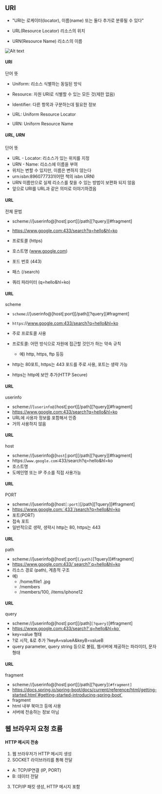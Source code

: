 ## URI

- "URI는 로케이터(locator), 이름(name) 또는 둘다 추가로 분류될 수 있다"

- URL(Resource Locator) 리소스의 위치

- URN(Resource Name) 리소스의 이름

![Alt text](download.png)


#### URI
단어 뜻

- Uniform: 리소스 식별하는 동일된 방식
- Resource: 자원 URI로 식별할 수 있는 모든 것(제한 없음)
- Identifier: 다른 항목과 구분하는데 필요한 정보

- URL: Uniform Resource Locator

- URN: Uniform Resource Name


##### URL, URN
단어 뜻

- URL - Locator: 리소스가 있는 위치를 지정
- URN - Name: 리소스에 이름을 부여
- 위치는 변할 수 있지만, 이름은 변하지 않는다
- urn:isbn:8960777331(어떤 책의 isbn URN)
- URN 이름만으로 실제 리소스를 찾을 수 있는 방법이 보편화 되지 않음
- 앞으로 URI를 URL과 같은 의미로 이야기하겠음

#### URL 
전체 문법
- scheme://[userinfo@]host[:port][/path][?query][#fragment]
- https://www.google.com:433/search?q=hello&hl=ko


- 프로토콜 (https)
- 호스트명 (www.google.com)
- 포드 번호 (443)
- 패스 (/search)
- 쿼리 파라미터 (q=hello&hl=ko)

#### URL
 scheme
- `scheme`://[userinfo@]host[:port][/path][?query][#fragment]
- `https`://www.google.com:433/search?q=hello&hl=ko

- 주로 프로토콜 사용
- 프로토콜: 어떤 방식으로 자원에 접근할 것인가 하는 약속 규칙
    - 예) http, https, ftp 등등
- http는 80포트, https는 443 포드를 주로 사용, 포트는 생략 가능
- https는 http에 보안 추가(HTTP Secure)


#### URL
userinfo
- scheme://`[userinfo@]`host[:port][/path][?query][#fragment]
- https://www.google.com:433/search?q=hello&hl=ko
- URL에 사용자 정보를 포함해서 인증
- 거의 사용하지 않음


#### URL
host
- scheme://[userinfo@]`host`[:port][/path][?query][#fragment]
- https://`www.google.com`:433/search?q=hello&hl=ko
- 호스트명
- 도메인명 또는 IP 주소를 직접 사용가능


#### URL
PORT
- scheme://[userinfo@]host`[:port]`[/path][?query][#fragment]
- https://www.google.com:`433`/search?q=hello&hl=ko
- 포트(PORT)
- 접속 포트
- 일반적으로 생략, 생략시 http는 80, https는 443


#### URL
path
- scheme://[userinfo@]host[:port]`[/path]`[?query][#fragment]
- https://www.google.com:433/`search?`q=hello&hl=ko
- 리소스 경로 (path), 계층적 구조
- 예)
    - /home/file1 .jpg
    - /members
    - /members/100, /items/iphone12


#### URL
query
- scheme://[userinfo@]host[:port][/path]`[?query]`[#fragment]
- https://www.google.com:433/search?`q=hello&hl=ko`
- key=value 형태
- ?로 시작, &로 추가 ?keyA=valueA&keyB=valueB
- query parameter, query string 등으로 불림, 웹서버에 제공하는 파라미터, 문자형태


#### URL
fragment
- scheme://[userinfo@]host[:port][/path][?query]`[#fragment]`
- https://docs.spring.io/spring-boot/docs/current/reference/html/getting-started.html`#getting-started-introducing-spring-boot`
- fragment
- html 내부 북마크 등에 사용
- 서버에 전송하는 정보 아님


## 웹 브라우저 요청 흐름


 #### HTTP 메시지 전송

1. 웹 브라우저가 HTTP 메시지 생성
2. SOCKET 라이브러리를 통해 전달
- A: TCP/IP연결 (IP, PORT)
- B: 데이터 전달
3. TCP/IP 패킷 생성, HTTP 메시지 포함